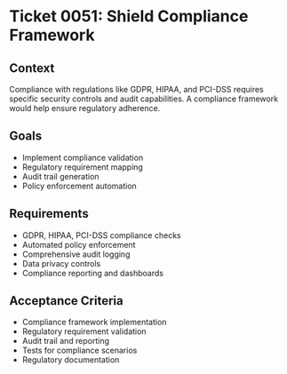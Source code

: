 # Ticket 0051: Shield Compliance Framework

## Context
Compliance with regulations like GDPR, HIPAA, and PCI-DSS requires specific security controls and audit capabilities. A compliance framework would help ensure regulatory adherence.

## Goals
- Implement compliance validation
- Regulatory requirement mapping
- Audit trail generation
- Policy enforcement automation

## Requirements
- GDPR, HIPAA, PCI-DSS compliance checks
- Automated policy enforcement
- Comprehensive audit logging
- Data privacy controls
- Compliance reporting and dashboards

## Acceptance Criteria
- Compliance framework implementation
- Regulatory requirement validation
- Audit trail and reporting
- Tests for compliance scenarios
- Regulatory documentation